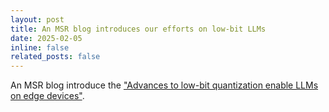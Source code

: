 ```yaml
---
layout: post
title: An MSR blog introduces our efforts on low-bit LLMs
date: 2025-02-05
inline: false
related_posts: false
---
```


An MSR blog introduce the <a href="https://www.microsoft.com/en-us/research/blog/advances-to-low-bit-quantization-enable-llms-on-edge-devices/">"Advances to low-bit quantization enable LLMs on edge devices"</a>. 
